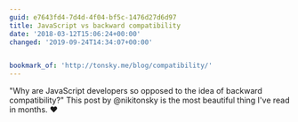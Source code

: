 ```yaml
---
guid: e7643fd4-7d4d-4f04-bf5c-1476d27d6d97
title: JavaScript vs backward compatibility
date: '2018-03-12T15:06:24+00:00'
changed: '2019-09-24T14:34:07+00:00'


bookmark_of: 'http://tonsky.me/blog/compatibility/'
---
```



"Why are JavaScript developers so opposed to the idea of backward compatibility?" This post by @nikitonsky is the most beautiful thing I've read in months. ♥️

